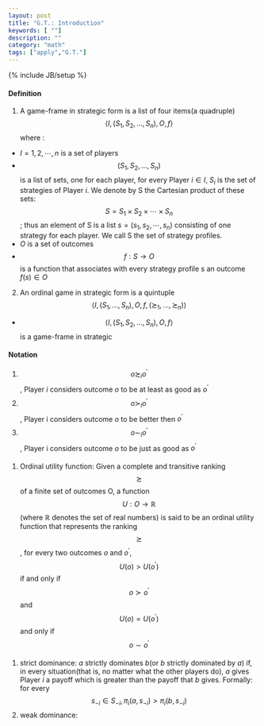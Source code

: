 ```yaml
---
layout: post
title: "G.T.: Introduction"
keywords: [ ""]
description: ""
category: "math"
tags: ["apply","G.T."]
---
```

{% include JB/setup %}


#### Definition
1. A game-frame in strategic form is a list of four items(a quadruple) $$
\left\langle I,\left(S_{1}, S_{2}, \ldots, S_{n}\right), O, f\right\rangle
$$ where :
- $I = {1,2,\cdots,n}$ is a set of players
- $$
\left(S_{1}, S_{2}, \ldots, S_{n}\right)
$$ is a list of sets, one for each player, for every Player $i \in I$, $S_i$ is
the set of strategies of Player $i$. We denote by S the Cartesian product of
these sets: $$
S=S_{1} \times S_{2} \times \cdots \times S_{n}
$$; thus an element of S is a list $s = (s_1,s_2,\cdots,s_n)$ consisting of one
strategy for each player. We call S the set of strategy profiles.
- $O$ is a set of outcomes
- $$
f: S \rightarrow O
$$ is a function that associates with every strategy profile s an outcome $f(s)
\in O$

2. An ordinal game in strategic form is a quintuple $$
\left\langle I,\left(S_{1}, \ldots, S_{n}\right), O, f,\left(\succsim_{1},
\ldots, \succsim_{n}\right)\right\rangle
$$
- $$
\left\langle I,\left(S_{1}, S_{2}, \ldots, S_{n}\right), O, f\right\rangle
$$ is a game-frame in strategic

#### Notation
1. $$
o \succsim_{i} o^{\prime}
$$, Player $i$ considers outcome $o$ to be at least as good as $o^{\prime}$
2. $$
o \succ_{i} o^{\prime}
$$, Player i considers outcome $o$ to be better then $o^{\prime}$
3. $$
o \sim_{i} o^{\prime}
$$, Player i considers outcome $o$ to be just as good as $o^{\prime}$


####
1. Ordinal utility function: Given a complete and transitive ranking $$
\succsim
$$ of a finite set of outcomes O, a function $$
U: O \rightarrow \mathbb{R}
$$ (where $\mathbb{R}$ denotes the set of real numbers) is said to be an ordinal
utility function that represents the ranking $$\succsim$$, for every two
outcomes $o$ and $o^{\prime}$, $$
U(o)>U\left(o^{\prime}\right)
$$ if and only if $$
o \succ o^{\prime}
$$ and $$
U(o)=U\left(o^{\prime}\right)
$$ 
and only if $$
o \sim o^{\prime}
$$


####
1. strict dominance: $a$ strictly dominates $b$(or $b$ strictly dominated by $a$) if, in
   every situation(that is, no matter what the other players do), $a$ gives
   Player $i$ a payoff which is greater than the payoff that $b$ gives.
   Formally: for every $$
   s_{-i} \in S_{-i}, \pi_{i}\left(a, s_{-i}\right)>\pi_{i}\left(b,
   s_{-i}\right)
   $$
2. weak dominance:


